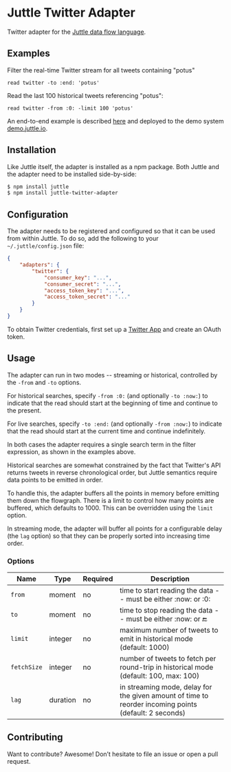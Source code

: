 # Juttle Twitter Adapter

Twitter adapter for the [Juttle data flow
language](https://github.com/juttle/juttle).

## Examples

Filter the real-time Twitter stream for all tweets containing "potus"

```juttle
read twitter -to :end: 'potus'
```

Read the last 100 historical tweets referencing "potus":

```
read twitter -from :0: -limit 100 'potus'
```

An end-to-end example is described [here](https://github.com/juttle/juttle-engine/tree/master/examples/twitter-race) and deployed to the demo system [demo.juttle.io](http://demo.juttle.io/?path=/examples/twitter-race/twitter.juttle).

## Installation

Like Juttle itself, the adapter is installed as a npm package. Both Juttle and
the adapter need to be installed side-by-side:

```bash
$ npm install juttle
$ npm install juttle-twitter-adapter
```

## Configuration

The adapter needs to be registered and configured so that it can be used from
within Juttle. To do so, add the following to your `~/.juttle/config.json` file:

```json
{
    "adapters": {
        "twitter": {
            "consumer_key": "...",
            "consumer_secret": "...",
            "access_token_key": "...",
            "access_token_secret": "..."
        }
    }
}
```

To obtain Twitter credentials, first set up a [Twitter App](https://apps.twitter.com/) and create an OAuth token.

## Usage

The adapter can run in two modes -- streaming or historical, controlled by the `-from` and `-to` options.

For historical searches, specify `-from :0:` (and optionally `-to :now:`) to indicate that the read should start at the beginning of time and continue to the present.

For live searches, specify `-to :end:` (and optionally `-from :now:`) to indicate that the read should start at the current time and continue indefinitely.

In both cases the adapter requires a single search term in the filter expression, as shown in the examples above.

Historical searches are somewhat constrained by the fact that Twitter's API returns
tweets in reverse chronological order, but Juttle semantics require data points
to be emitted in order.

To handle this, the adapter buffers all the points in memory before emitting
them down the flowgraph. There is a limit to control how many points are
buffered, which defaults to 1000. This can be overridden using the `limit`
option.

In streaming mode, the adapter will buffer all points for a configurable delay (the `lag` option)
so that they can be properly sorted into increasing time order.

### Options

Name | Type | Required | Description
-----|------|----------|-------------
`from`  | moment | no | time to start reading the data -- must be either :now: or :0:
`to`  | moment | no | time to stop reading the data -- must be either :now: or :end:
`limit`  | integer | no | maximum number of tweets to emit in historical mode (default: 1000)
`fetchSize`  | integer | no | number of tweets to fetch per round-trip in historical mode (default: 100, max: 100)
`lag`  | duration | no | in streaming mode, delay for the given amount of time to reorder incoming points (default: 2 seconds)

## Contributing

Want to contribute? Awesome! Don’t hesitate to file an issue or open a pull
request.
